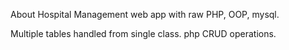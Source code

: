 About
Hospital Management web app with raw PHP, OOP, mysql.

Multiple tables handled from single class. php CRUD operations.

